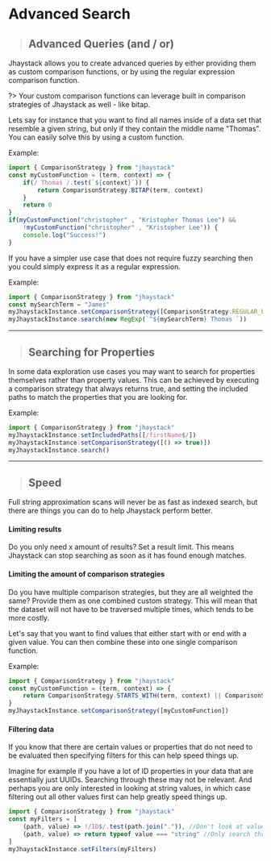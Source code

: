 # Advanced Search

> ## Advanced Queries (and / or)

Jhaystack allows you to create advanced queries by either providing them as custom comparison functions, or by using the regular expression comparison function.

?> Your custom comparison functions can leverage built in comparison strategies of Jhaystack as well - like bitap.

Lets say for instance that you want to find all names inside of a data set that resemble a given string, but only if they contain the middle name "Thomas". You can easily solve this by using a custom function.

Example:
```javascript
import { ComparisonStrategy } from "jhaystack"
const myCustomFunction = (term, context) => {
    if(/ Thomas /.test(`${context}`)) {
        return ComparisonStrategy.BITAP(term, context)
    }
    return 0
}
if(myCustomFunction("christopher" , "Kristopher Thomas Lee") &&
    !myCustomFunction("christopher" , "Kristopher Lee")) {
    console.log("Success!")
}
```

If you have a simpler use case that does not require fuzzy searching then you could simply express it as a regular expression.

Example:
```javascript
import { ComparisonStrategy } from "jhaystack"
const mySearchTerm = "James"
myJhaystackInstance.setComparisonStrategy([ComparisonStrategy.REGULAR_EXPRESSION])
myJhaystackInstance.search(new RegExp(`^${mySearchTerm} Thomas `))
```

---

> ## Searching for Properties

In some data exploration use cases you may want to search for properties themselves rather than property values. This can be achieved by executing a comparison strategy that always returns true, and setting the included paths to match the properties that you are looking for.

Example:
```javascript
import { ComparisonStrategy } from "jhaystack"
myJhaystackInstance.setIncludedPaths([/firstName$/])
myJhaystackInstance.setComparisonStrategy([() => true)])
myJhaystackInstance.search()
```

---

> ## Speed

Full string approximation scans will never be as fast as indexed search, but there are things you can do to help Jhaystack perform better.

#### Limiting results
Do you only need x amount of results? Set a result limit. This means Jhaystack can stop searching as soon as it has found enough matches.

#### Limiting the amount of comparison strategies
Do you have multiple comparison strategies, but they are all weighted the same? Provide them as one combined custom strategy. This will mean that the dataset will not have to be traversed multiple times, which tends to be more costly.

Let's say that you want to find values that either start with or end with a given value. You can then combine these into one single comparison function.

Example:
```javascript
import { ComparisonStrategy } from "jhaystack"
const myCustomFunction = (term, context) => {
    return ComparisonStrategy.STARTS_WITH(term, context) || ComparisonStrategy.ENDS_WITH(term, context)
}
myJhaystackInstance.setComparisonStrategy([myCustomFunction])
```

#### Filtering data
If you know that there are certain values or properties that do not need to be evaluated then specifying filters for this can help speed things up.

Imagine for example if you have a lot of ID properties in your data that are essentially just UUIDs. Searching through these may not be relevant. And perhaps you are only interested in looking at string values, in which case filtering out all other values first can help greatly speed things up.

```javascript
import { ComparisonStrategy } from "jhaystack"
const myFilters = [
    (path, value) => !/ID$/.test(path.join(".")), //Don't look at values where the property ends with "ID"
    (path, value) => return typeof value === "string" //Only search through string values
]
myJhaystackInstance.setFilters(myFilters)
```
